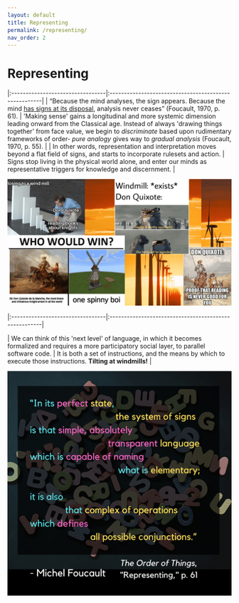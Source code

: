 ```yaml
---
layout: default
title: Representing
permalink: /representing/
nav_order: 2
---
```


# Representing

|:---------------------------------|:------------------------------------------------------|
| “Because the mind analyses, the sign appears. Because the mind [has signs at its disposal](https://en.wikipedia.org/wiki/Signified_and_signifier), analysis never ceases” (Foucault, 1970, p. 61). | 'Making sense' gains a longitudinal and more systemic dimension leading onward from the Classical age. Instead of always 'drawing things together' from face value, we begin to *discriminate* based upon rudimentary frameworks of order- *pure analogy* gives way to *gradual analysis* (Foucault, 1970, p. 55). |
| In other words, representation and interpretation moves beyond a flat field of signs, and starts to incorporate rulesets and action. | Signs stop living in the physical world alone, and enter our minds as representative triggers for knowledge and discernment. |

![quixote tilting at windmills](../memes/quixotetableau.png)

|:---------------------------------|:------------------------------------------------------|

| We can think of this 'next level' of language, in which it becomes formalized and requires a more participatory social layer, to parallel software code. | It is both a set of instructions, and the means by which to execute those instructions. **Tilting at windmills!** |

![Representing](../graphics/toot_representing_graphic2.png)